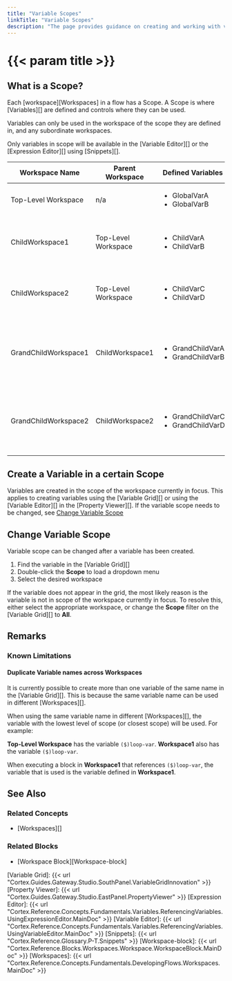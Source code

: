```yaml
---
title: "Variable Scopes"
linkTitle: "Variable Scopes"
description: "The page provides guidance on creating and working with variables in different scopes"
---
```

# {{< param title >}}

## What is a Scope?

Each [workspace][Workspaces] in a flow has a Scope. A Scope is where [Variables][] are defined and controls where they can be used.

Variables can only be used in the workspace of the scope they are defined in, and any subordinate workspaces.

Only variables in scope will be available in the [Variable Editor][] or the [Expression Editor][] using [Snippets][].

| Workspace Name | Parent Workspace | Defined Variables | Available Variables |
|----------------|------------------|-------------------|---------------------|
| Top-Level Workspace | n/a | <ul><li>GlobalVarA</li><li>GlobalVarB</li></ul> | <ul><li>GlobalVarA</li><li>GlobalVarB</li></ul> |
| ChildWorkspace1 | Top-Level Workspace | <ul><li>ChildVarA</li><li>ChildVarB</li></ul> | <ul><li>GlobalVarA</li><li>GlobalVarB</li><li>ChildVarA</li><li>ChildVarB</li></ul> |
| ChildWorkspace2 | Top-Level Workspace | <ul><li>ChildVarC</li><li>ChildVarD</li></ul> | <ul><li>GlobalVarA</li><li>GlobalVarB</li><li>ChildVarC</li><li>ChildVarD</li></ul> |
| GrandChildWorkspace1 | ChildWorkspace1 | <ul><li>GrandChildVarA</li><li>GrandChildVarB</li></ul> | <ul><li>GlobalVarA</li><li>GlobalVarB</li><li>ChildVarA</li><li>ChildVarB</li><li>GrandChildVarA</li><li>GrandChildVarB</li></ul> |
| GrandChildWorkspace2 | ChildWorkspace2 | <ul><li>GrandChildVarC</li><li>GrandChildVarD</li></ul> | <ul><li>GlobalVarA</li><li>GlobalVarB</li><li>ChildVarC</li><li>ChildVarD</li><li>GrandChildVarC</li><li>GrandChildVarD</li></ul> |

## Create a Variable in a certain Scope

Variables are created in the scope of the workspace currently in focus. This applies to creating variables using the [Variable Grid][] or using the [Variable Editor][] in the [Property Viewer][]. If the variable scope needs to be changed, see [Change Variable Scope](#change-variable-scope)

## Change Variable Scope

Variable scope can be changed after a variable has been created.

1. Find the variable in the [Variable Grid][]
2. Double-click the **Scope** to load a dropdown menu
3. Select the desired workspace

If the variable does not appear in the grid, the most likely reason is the variable is not in scope of the workspace currently in focus. To resolve this, either select the appropriate workspace, or change the **Scope** filter on the [Variable Grid][] to **All**.

## Remarks

### Known Limitations

#### Duplicate Variable names across Workspaces

It is currently possible to create more than one variable of the same name in the [Variable Grid][]. This is because the same variable name can be used in different [Workspaces][].

When using the same variable name in different [Workspaces][], the variable with the lowest level of scope (or closest scope) will be used. For example:

**Top-Level Workspace** has the variable `($)loop-var`. **Workspace1** also has the variable `($)loop-var`.

When executing a block in **Workspace1** that references `($)loop-var`, the variable that is used is the variable defined in **Workspace1**.

## See Also

### Related Concepts

- [Workspaces][]

### Related Blocks

- [Workspace Block][Workspace-block]

[Variable Grid]: {{< url "Cortex.Guides.Gateway.Studio.SouthPanel.VariableGridInnovation" >}}
[Property Viewer]: {{< url "Cortex.Guides.Gateway.Studio.EastPanel.PropertyViewer" >}}
[Expression Editor]: {{< url "Cortex.Reference.Concepts.Fundamentals.Variables.ReferencingVariables.UsingExpressionEditor.MainDoc" >}}
[Variable Editor]: {{< url "Cortex.Reference.Concepts.Fundamentals.Variables.ReferencingVariables.UsingVariableEditor.MainDoc" >}}
[Snippets]: {{< url "Cortex.Reference.Glossary.P-T.Snippets" >}}
[Workspace-block]: {{< url "Cortex.Reference.Blocks.Workspaces.Workspace.WorkspaceBlock.MainDoc" >}}
[Workspaces]: {{< url "Cortex.Reference.Concepts.Fundamentals.DevelopingFlows.Workspaces.MainDoc" >}}
